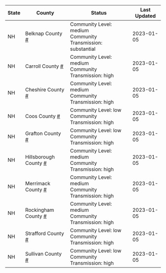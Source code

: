 State | County | Status | Last Updated
--- | --- | --- | --- 
NH | Belknap County <a href="#belknap_county">#</a> | <a name="belknap_county"></a>Community Level: medium<br/>Community Transmission: substantial | 2023-01-05
NH | Carroll County <a href="#carroll_county">#</a> | <a name="carroll_county"></a>Community Level: medium<br/>Community Transmission: high | 2023-01-05
NH | Cheshire County <a href="#cheshire_county">#</a> | <a name="cheshire_county"></a>Community Level: medium<br/>Community Transmission: high | 2023-01-05
NH | Coos County <a href="#coos_county">#</a> | <a name="coos_county"></a>Community Level: low<br/>Community Transmission: high | 2023-01-05
NH | Grafton County <a href="#grafton_county">#</a> | <a name="grafton_county"></a>Community Level: low<br/>Community Transmission: high | 2023-01-05
NH | Hillsborough County <a href="#hillsborough_county">#</a> | <a name="hillsborough_county"></a>Community Level: medium<br/>Community Transmission: high | 2023-01-05
NH | Merrimack County <a href="#merrimack_county">#</a> | <a name="merrimack_county"></a>Community Level: medium<br/>Community Transmission: high | 2023-01-05
NH | Rockingham County <a href="#rockingham_county">#</a> | <a name="rockingham_county"></a>Community Level: medium<br/>Community Transmission: high | 2023-01-05
NH | Strafford County <a href="#strafford_county">#</a> | <a name="strafford_county"></a>Community Level: low<br/>Community Transmission: high | 2023-01-05
NH | Sullivan County <a href="#sullivan_county">#</a> | <a name="sullivan_county"></a>Community Level: low<br/>Community Transmission: high | 2023-01-05
